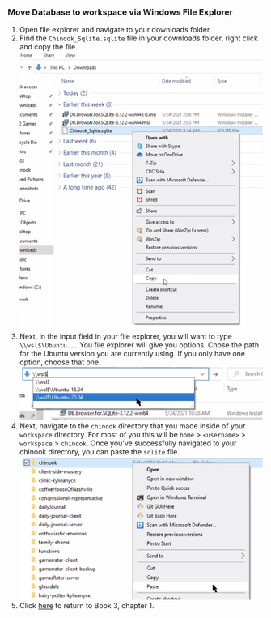 ### Move Database to workspace via Windows File Explorer

1. Open file explorer and navigate to your downloads folder.
1. Find the `Chinook_Sqlite.sqlite` file in your downloads folder, right click and copy the file. ![copy file](./images/copy_chinook_sqlite.png)
1. Next, in the input field in your file explorer, you will want to type `\\wsl$\Ubuntu...` You file explorer will give you options. Chose the path for the Ubuntu version you are currently using. If you only have one option, choose that one. ![navigatewsl](./images/file_explorer_wsl_ubuntu.png) 
1. Next, navigate to the `chinook` directory that you made inside of your `workspace` directory. For most of you this will be `home` > `<username>` > `workspace` > `chinook`. Once you've successfully navigated to your chinook directory, you can paste the `sqlite` file. ![pastesqlite](./images/paste_chinook_sqlite.png)
1. Click [here](./CHINOOK.md#instructions) to return to Book 3, chapter 1.